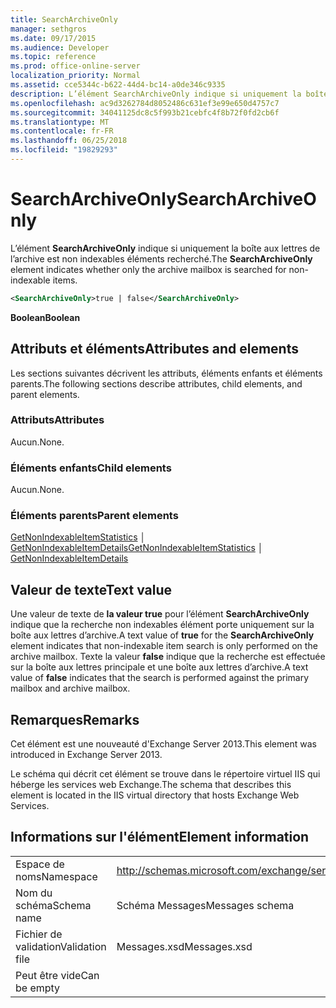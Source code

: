 ```yaml
---
title: SearchArchiveOnly
manager: sethgros
ms.date: 09/17/2015
ms.audience: Developer
ms.topic: reference
ms.prod: office-online-server
localization_priority: Normal
ms.assetid: cce5344c-b622-44d4-bc14-a0de346c9335
description: L’élément SearchArchiveOnly indique si uniquement la boîte aux lettres de l’archive est non indexables éléments recherché.
ms.openlocfilehash: ac9d3262784d8052486c631ef3e99e650d4757c7
ms.sourcegitcommit: 34041125dc8c5f993b21cebfc4f8b72f0fd2cb6f
ms.translationtype: MT
ms.contentlocale: fr-FR
ms.lasthandoff: 06/25/2018
ms.locfileid: "19829293"
---
```

# <a name="searcharchiveonly"></a><span data-ttu-id="865bb-103">SearchArchiveOnly</span><span class="sxs-lookup"><span data-stu-id="865bb-103">SearchArchiveOnly</span></span>

<span data-ttu-id="865bb-104">L’élément **SearchArchiveOnly** indique si uniquement la boîte aux lettres de l’archive est non indexables éléments recherché.</span><span class="sxs-lookup"><span data-stu-id="865bb-104">The **SearchArchiveOnly** element indicates whether only the archive mailbox is searched for non-indexable items.</span></span> 
  
```xml
<SearchArchiveOnly>true | false</SearchArchiveOnly>
```

 <span data-ttu-id="865bb-105">**Boolean**</span><span class="sxs-lookup"><span data-stu-id="865bb-105">**Boolean**</span></span>
## <a name="attributes-and-elements"></a><span data-ttu-id="865bb-106">Attributs et éléments</span><span class="sxs-lookup"><span data-stu-id="865bb-106">Attributes and elements</span></span>

<span data-ttu-id="865bb-107">Les sections suivantes décrivent les attributs, éléments enfants et éléments parents.</span><span class="sxs-lookup"><span data-stu-id="865bb-107">The following sections describe attributes, child elements, and parent elements.</span></span>
  
### <a name="attributes"></a><span data-ttu-id="865bb-108">Attributs</span><span class="sxs-lookup"><span data-stu-id="865bb-108">Attributes</span></span>

<span data-ttu-id="865bb-109">Aucun.</span><span class="sxs-lookup"><span data-stu-id="865bb-109">None.</span></span>
  
### <a name="child-elements"></a><span data-ttu-id="865bb-110">Éléments enfants</span><span class="sxs-lookup"><span data-stu-id="865bb-110">Child elements</span></span>

<span data-ttu-id="865bb-111">Aucun.</span><span class="sxs-lookup"><span data-stu-id="865bb-111">None.</span></span>
  
### <a name="parent-elements"></a><span data-ttu-id="865bb-112">Éléments parents</span><span class="sxs-lookup"><span data-stu-id="865bb-112">Parent elements</span></span>

<span data-ttu-id="865bb-113">[GetNonIndexableItemStatistics](getnonindexableitemstatistics.md) │ [GetNonIndexableItemDetails](getnonindexableitemdetails.md)</span><span class="sxs-lookup"><span data-stu-id="865bb-113">[GetNonIndexableItemStatistics](getnonindexableitemstatistics.md) │ [GetNonIndexableItemDetails](getnonindexableitemdetails.md)</span></span>
  
## <a name="text-value"></a><span data-ttu-id="865bb-114">Valeur de texte</span><span class="sxs-lookup"><span data-stu-id="865bb-114">Text value</span></span>

<span data-ttu-id="865bb-115">Une valeur de texte de **la valeur true** pour l’élément **SearchArchiveOnly** indique que la recherche non indexables élément porte uniquement sur la boîte aux lettres d’archive.</span><span class="sxs-lookup"><span data-stu-id="865bb-115">A text value of **true** for the **SearchArchiveOnly** element indicates that non-indexable item search is only performed on the archive mailbox.</span></span> <span data-ttu-id="865bb-116">Texte la valeur **false** indique que la recherche est effectuée sur la boîte aux lettres principale et une boîte aux lettres d’archive.</span><span class="sxs-lookup"><span data-stu-id="865bb-116">A text value of **false** indicates that the search is performed against the primary mailbox and archive mailbox.</span></span> 
  
## <a name="remarks"></a><span data-ttu-id="865bb-117">Remarques</span><span class="sxs-lookup"><span data-stu-id="865bb-117">Remarks</span></span>

<span data-ttu-id="865bb-118">Cet élément est une nouveauté d'Exchange Server 2013.</span><span class="sxs-lookup"><span data-stu-id="865bb-118">This element was introduced in Exchange Server 2013.</span></span>
  
<span data-ttu-id="865bb-119">Le schéma qui décrit cet élément se trouve dans le répertoire virtuel IIS qui héberge les services web Exchange.</span><span class="sxs-lookup"><span data-stu-id="865bb-119">The schema that describes this element is located in the IIS virtual directory that hosts Exchange Web Services.</span></span>
  
## <a name="element-information"></a><span data-ttu-id="865bb-120">Informations sur l'élément</span><span class="sxs-lookup"><span data-stu-id="865bb-120">Element information</span></span>

|||
|:-----|:-----|
|<span data-ttu-id="865bb-121">Espace de noms</span><span class="sxs-lookup"><span data-stu-id="865bb-121">Namespace</span></span>  <br/> |http://schemas.microsoft.com/exchange/services/2006/messages  <br/> |
|<span data-ttu-id="865bb-122">Nom du schéma</span><span class="sxs-lookup"><span data-stu-id="865bb-122">Schema name</span></span>  <br/> |<span data-ttu-id="865bb-123">Schéma Messages</span><span class="sxs-lookup"><span data-stu-id="865bb-123">Messages schema</span></span>  <br/> |
|<span data-ttu-id="865bb-124">Fichier de validation</span><span class="sxs-lookup"><span data-stu-id="865bb-124">Validation file</span></span>  <br/> |<span data-ttu-id="865bb-125">Messages.xsd</span><span class="sxs-lookup"><span data-stu-id="865bb-125">Messages.xsd</span></span>  <br/> |
|<span data-ttu-id="865bb-126">Peut être vide</span><span class="sxs-lookup"><span data-stu-id="865bb-126">Can be empty</span></span>  <br/> ||
   


